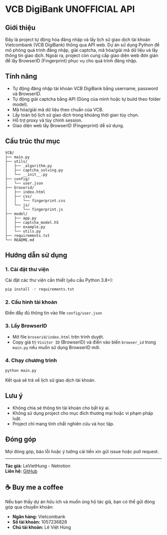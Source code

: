 # VCB DigiBank UNOFFICIAL API

## Giới thiệu

Đây là project tự động hóa đăng nhập và lấy lịch sử giao dịch tài khoản Vietcombank (VCB DigiBank) thông qua API web. Dự án sử dụng Python để mô phỏng quá trình đăng nhập, giải captcha, mã hóa/giải mã dữ liệu và lấy thông tin giao dịch. Ngoài ra, project còn cung cấp giao diện web đơn giản để lấy BrowserID (Fingerprint) phục vụ cho quá trình đăng nhập.

## Tính năng

- Tự động đăng nhập tài khoản VCB DigiBank bằng username, password và BrowserID.
- Tự động giải captcha bằng API (Dùng của mình hoặc tự build theo folder model).
- Mã hóa/giải mã dữ liệu theo chuẩn của VCB.
- Lấy toàn bộ lịch sử giao dịch trong khoảng thời gian tùy chọn.
- Hỗ trợ proxy và tùy chỉnh session.
- Giao diện web lấy BrowserID (Fingerprint) dễ sử dụng.

## Cấu trúc thư mục

```
VCB/
├── main.py
├── utils/
│   ├── _algorithm.py
│   ├── captcha_solving.py
│   └── __init__.py
├── config/
│   └── user.json
├── broserid/
│   ├── index.html
│   ├── css/
│   │   └── fingerprint.css
│   └── js/
│       └── fingerprint.js
├── model/
│   ├── app.py
│   ├── captcha_model.h5
│   ├── example.py
│   └── utils.py
├── requirements.txt
└── README.md
```

## Hướng dẫn sử dụng

### 1. Cài đặt thư viện

Cài đặt các thư viện cần thiết (yêu cầu Python 3.8+):

```sh
pip install -r requirements.txt
```

### 2. Cấu hình tài khoản

Điền đầy đủ thông tin vào file  `config/user.json`

### 3. Lấy BrowserID

- Mở file `broserid/index.html` trên trình duyệt.
- Copy giá trị `Visitor ID` (BrowserID) và điền vào biến `browser_id` trong `main.py` nếu muốn sử dụng BrowserID mới.

### 4. Chạy chương trình

```sh
python main.py
```

Kết quả sẽ trả về lịch sử giao dịch tài khoản.

## Lưu ý

- Không chia sẻ thông tin tài khoản cho bất kỳ ai.
- Không sử dụng project cho mục đích thương mại hoặc vi phạm pháp luật.
- Project chỉ mang tính chất nghiên cứu và học tập.

## Đóng góp

Mọi đóng góp, báo lỗi hoặc ý tưởng cải tiến xin gửi issue hoặc pull request.

---

**Tác giả:** LeVietHung  - Netrotion  
**Liên hệ:** [GitHub](https://github.com/netrotion)

## ☕ Buy me a coffee

Nếu bạn thấy dự án hữu ích và muốn ủng hộ tác giả, bạn có thể gửi đóng góp qua chuyển khoản:

- **Ngân hàng:** Vietcombank  
- **Số tài khoản:** 1057236828  
- **Chủ tài khoản:** Lê Việt Hùng
